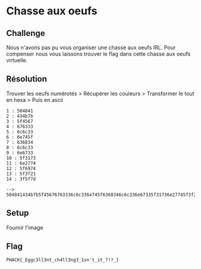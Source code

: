 # Chasse aux oeufs
## Challenge

Nous n'avons pas pu vous organiser une chasse aux oeufs IRL. Pour compenser nous vous laissons trouver le flag dans cette chasse aux oeufs virtuelle.

## Résolution

Trouver les oeufs numérotés > Récupérer les couleurs > Transformer le tout en hexa > Puis en ascii

```
1 : 504841
2 : 434b7b
3 : 5f4567
4 : 676333
5 : 6c6c33
6 : 6e745f
7 : 636834
8 : 6c6c33
9 : 6e6733
10 : 5f3173
11 : 6e2774
12 : 5f6974
13 : 5f3f21
14 : 3f5f7d

--> 504841434b7b5f45676763336c6c336e745f6368346c6c336e67335f31736e27745f3f213f5f7d
```

## Setup

Fournir l'image

## Flag

```
PHACK{_Eggc3ll3nt_ch4ll3ng3_1sn't_it_?!?_}
```